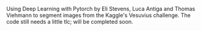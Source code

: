 Using Deep Learning with Pytorch by Eli Stevens, Luca Antiga and Thomas Viehmann to segment images from the Kaggle's Vesuvius challenge. 
The code still needs a little tlc; will be completed soon.
